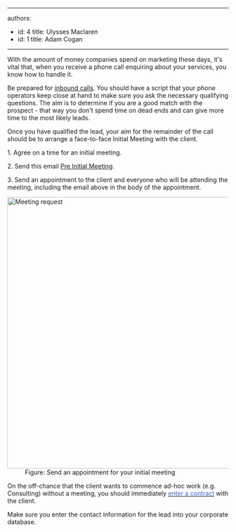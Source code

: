 

---
authors:
  - id: 4
    title: Ulysses Maclaren
  - id: 1
    title: Adam Cogan
---




<span class='intro'> <p>​With the amount of money companies spend on marketing these days, it's vital that, when you receive a phone call enquiring about your services, you know how to handle it.</p> </span>

<p>Be prepared for <a href="http&#58;//www.ssw.com.au/SSW/Standards/Rules/RulesToBetterInboundCalls.aspx#Preparation">inbound calls</a>. You should have a script that your phone operators keep close at hand to make sure you ask the necessary qua​lifying questio​ns. The aim is to determine if&#160;you are a good match with the prospect - that way&#160;you don't spend time on dead ends and can give more time to the most likely leads. </p>
<p>Once you have qualified the lead, your aim for the remainder of the call should be to arrange a face-to-face Initial Meeting with the client.&#160;</p><p>1. Agree on a time for an initial meeting.​</p><p>2. Send this email​&#160;<a href="/Communication/RulesToBetterCRMForUsers/Documents/BriefProposal-PreInitialMeeting.docx">Pre Initial Meeting</a>​.​ </p>
<p>3. Send an appointment to the client and everyone who will be attending the meeting, including the email above in the body of the appointment. </p>

<dl class="image"><dt><img alt="Meeting request" src="/Communication/RulesToBetterCRMForUsers/PublishingImages/meeting-request.jpg" style="width&#58;618px;" /></dt>
<dd>Figure&#58; Send an appointment for your initial meeting</dd></dl>
<p>On the off-chance that the client wants to commence ad-hoc work (e.g. Consulting) without a meeting, you should immediately <a href="/Management/RulesToSuccessfulSalesAndAccountManagement/Pages/Enter-into-a-binding-written-contract-with-a-client-before-doing-any-billable-work.aspx"><font color="#3a66cc">enter a contract</font></a> with the client. </p><p>Make sure you enter the contact information for the lead into your corporate database. </p>


